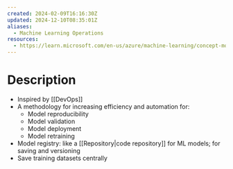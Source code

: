 ```yaml
---
created: 2024-02-09T16:16:30Z
updated: 2024-12-10T08:35:01Z
aliases:
  - Machine Learning Operations
resources:
  - https://learn.microsoft.com/en-us/azure/machine-learning/concept-model-management-and-deployment
---
```

# Description
- Inspired by [[DevOps]]
- A methodology for increasing efficiency and automation for:
	- Model reproducibility
	- Model validation
	- Model deployment
	- Model retraining
- Model registry: like a [[Repository|code repository]] for ML models; for saving and versioning
- Save training datasets centrally